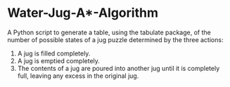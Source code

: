 # Water-Jug-A*-Algorithm
A Python script to generate a table, using the tabulate package, of the number of possible states of a jug puzzle determined by the three actions:

1) A jug is filled completely.
2) A jug is emptied completely.
3) The contents of a jug are poured into another jug until it is completely full, leaving any excess in the original jug.
